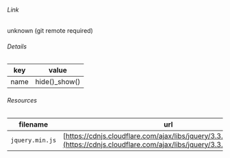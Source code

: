 <!--
https://pypi.org/project/jsfiddle-readme/
-->


###### Link
unknown (git remote required)

###### Details
key|value
-|-
name|hide()_show()

###### Resources
filename|url
-|-
`jquery.min.js`|[https://cdnjs.cloudflare.com/ajax/libs/jquery/3.3.1/jquery.min.js](https://cdnjs.cloudflare.com/ajax/libs/jquery/3.3.1/jquery.min.js)